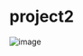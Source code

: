 # project2
![image](https://user-images.githubusercontent.com/107758531/183980723-bac3be96-47bc-4021-9534-505c4cb0f4fe.png)
